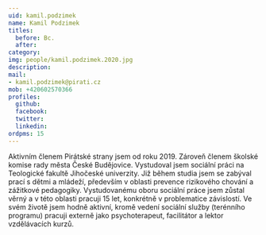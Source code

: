 ```yaml
---
uid: kamil.podzimek
name: Kamil Podzimek
titles:
  before: Bc.
  after:
category:
img: people/kamil.podzimek.2020.jpg
description: 
mail:
- kamil.podzimek@pirati.cz
mob: +420602570366
profiles:
  github:
  facebook:				
  twitter:
  linkedin:
ordpms: 15 
---
```


Aktivním členem Pirátské strany jsem od roku 2019. Zároveň členem školské komise rady města České Budějovice. Vystudoval jsem sociální práci na Teologické fakultě Jihočeské univerzity. Již během studia jsem se zabýval prací s dětmi a mládeží, především v oblasti prevence rizikového chování a zážitkové pedagogiky. Vystudovanému oboru sociální práce jsem zůstal věrný a v této oblasti pracuji 15 let, konkrétně v problematice závislostí. Ve svém životě jsem hodně aktivní, kromě vedení sociální služby (terénního programu) pracuji externě jako psychoterapeut, facilitátor a lektor vzdělávacích kurzů.
